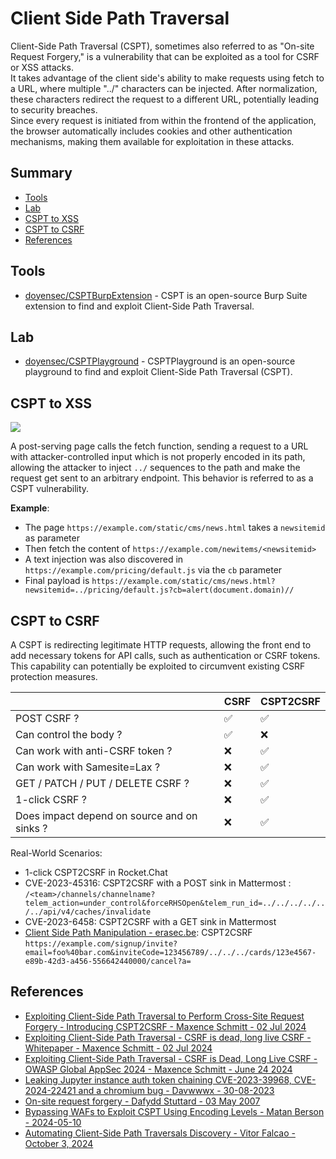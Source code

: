 # Client Side Path Traversal

Client-Side Path Traversal (CSPT), sometimes also referred to as "On-site Request Forgery," is a vulnerability that can be exploited as a tool for CSRF or XSS attacks.  
It takes advantage of the client side's ability to make requests using fetch to a URL, where multiple "../" characters can be injected. After normalization, these characters redirect the request to a different URL, potentially leading to security breaches.  
Since every request is initiated from within the frontend of the application, the browser automatically includes cookies and other authentication mechanisms, making them available for exploitation in these attacks.

## Summary

* [Tools](#tools)
* [Lab](#lab)
* [CSPT to XSS](#cspt-to-xss)
* [CSPT to CSRF](#cspt-to-xss)
* [References](#references)


## Tools

* [doyensec/CSPTBurpExtension](https://github.com/doyensec/CSPTBurpExtension) - CSPT is an open-source Burp Suite extension to find and exploit Client-Side Path Traversal.


## Lab

* [doyensec/CSPTPlayground](https://github.com/doyensec/CSPTPlayground) - CSPTPlayground is an open-source playground to find and exploit Client-Side Path Traversal (CSPT).


## CSPT to XSS

![](https://matanber.com/images/blog/cspt-query-param.png)

A post-serving page calls the fetch function, sending a request to a URL with attacker-controlled input which is not properly encoded in its path, allowing the attacker to inject `../` sequences to the path and make the request get sent to an arbitrary endpoint. This behavior is referred to as a CSPT vulnerability.

**Example**:

* The page `https://example.com/static/cms/news.html` takes a `newsitemid` as parameter
* Then fetch the content of `https://example.com/newitems/<newsitemid>`
* A text injection was also discovered in `https://example.com/pricing/default.js` via the `cb` parameter
* Final payload is `https://example.com/static/cms/news.html?newsitemid=../pricing/default.js?cb=alert(document.domain)//`


## CSPT to CSRF

A CSPT is redirecting legitimate HTTP requests, allowing the front end to add necessary tokens for API calls, such as authentication or CSRF tokens. This capability can potentially be exploited to circumvent existing CSRF protection measures.

|                                             | CSRF               | CSPT2CSRF          |
| ------------------------------------------- | -----------------  | ------------------ |
| POST CSRF ?                                 | :white_check_mark: | :white_check_mark: |
| Can control the body ?                      | :white_check_mark: | :x:                |
| Can work with anti-CSRF token ?             | :x:                | :white_check_mark: |
| Can work with Samesite=Lax ?                | :x:                | :white_check_mark: |
| GET / PATCH / PUT / DELETE CSRF ?           | :x:                | :white_check_mark: |
| 1-click CSRF ?                              | :x:                | :white_check_mark: |
| Does impact depend on source and on sinks ? | :x:                | :white_check_mark: |


Real-World Scenarios:

* 1-click CSPT2CSRF in Rocket.Chat
* CVE-2023-45316: CSPT2CSRF with a POST sink in Mattermost : `/<team>/channels/channelname?telem_action=under_control&forceRHSOpen&telem_run_id=../../../../../../api/v4/caches/invalidate`
* CVE-2023-6458: CSPT2CSRF with a GET sink in Mattermost
* [Client Side Path Manipulation - erasec.be](https://www.erasec.be/blog/client-side-path-manipulation/): CSPT2CSRF `https://example.com/signup/invite?email=foo%40bar.com&inviteCode=123456789/../../../cards/123e4567-e89b-42d3-a456-556642440000/cancel?a=`


## References

- [Exploiting Client-Side Path Traversal to Perform Cross-Site Request Forgery - Introducing CSPT2CSRF - Maxence Schmitt - 02 Jul 2024](https://blog.doyensec.com/2024/07/02/cspt2csrf.html)
- [Exploiting Client-Side Path Traversal - CSRF is dead, long live CSRF - Whitepaper - Maxence Schmitt - 02 Jul 2024](https://www.doyensec.com/resources/Doyensec_CSPT2CSRF_Whitepaper.pdf)
- [Exploiting Client-Side Path Traversal - CSRF is Dead, Long Live CSRF - OWASP Global AppSec 2024 - Maxence Schmitt - June 24 2024](https://www.doyensec.com/resources/Doyensec_CSPT2CSRF_OWASP_Appsec_Lisbon.pdf)
- [Leaking Jupyter instance auth token chaining CVE-2023-39968, CVE-2024-22421 and a chromium bug - Davwwwx - 30-08-2023](https://blog.xss.am/2023/08/cve-2023-39968-jupyter-token-leak/)
- [On-site request forgery - Dafydd Stuttard - 03 May 2007](https://portswigger.net/blog/on-site-request-forgery)
- [Bypassing WAFs to Exploit CSPT Using Encoding Levels - Matan Berson - 2024-05-10](https://matanber.com/blog/cspt-levels)
- [Automating Client-Side Path Traversals Discovery - Vitor Falcao - October 3, 2024](https://vitorfalcao.com/posts/automating-cspt-discovery/)